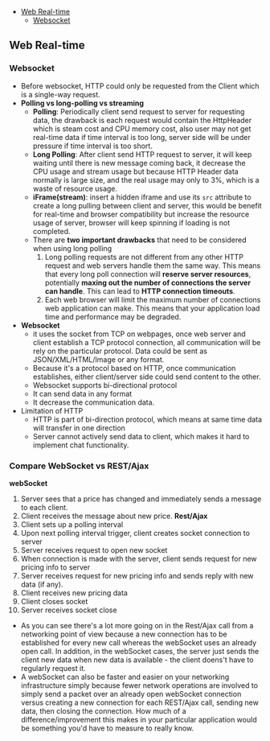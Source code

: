 ﻿- [Web Real-time](#web-real-time)
  * [Websocket](#websocket)

## Web Real-time
### Websocket
- Before websocket, HTTP could only be requested from the Client which is a single-way request.
- **Polling vs long-polling vs streaming**
	- **Polling**: Periodically client send request to server for requesting data, the drawback is each request would contain the HttpHeader which is steam cost and CPU memory cost, also user may not get real-time data if time interval is too long, server side will be under pressure if time interval is too short.
	- **Long Polling**: After client send HTTP request to server, it will keep waiting until there is new message coming back, it decrease the CPU usage and stream usage but because HTTP Header data normally is large size, and the real usage may only to 3%, which is a waste of resource usage.
	- **iFrame(stream)**: insert a hidden iframe and use its `src` attribute to create a long pulling between client and server, this would be benefit for real-time and browser compatibility but increase the resource usage of server, browser will keep spinning if loading is not completed.
	- There are **two important drawbacks** that need to be considered when using long polling
		1.  Long polling requests are not different from any other HTTP request and web servers handle them the same way. This means that every long poll connection will **reserve server resources**, potentially **maxing out the number of connections the server can handle**. This can lead to **HTTP connection timeouts**.
	   2.  Each web browser will limit the maximum number of connections web application can make. This means that your application load time and performance may be degraded.
- **Websocket**
	- it uses the socket from TCP on webpages, once web server and client establish a TCP protocol connection, all communication will be rely on the particular protocol. Data could be sent as JSON/XML/HTML/Image or any format.
	- Because it's a protocol based on HTTP, once communication establishes, either client/server side could send content to the other.
	- Websocket supports bi-directional protocol
	- It can send data in any format
	- It decrease the communication data.
- Limitation of HTTP
	- HTTP is part of bi-direction protocol, which means at same time data will transfer in one direction
	- Server cannot actively send data to client, which makes it hard to implement chat functionality.

### Compare WebSocket vs REST/Ajax
**webSocket**
1.  Server sees that a price has changed and immediately sends a message to each client.
2.  Client receives the message about new price.
**Rest/Ajax**
1.  Client sets up a polling interval
2.  Upon next polling interval trigger, client creates socket connection to server
3.  Server receives request to open new socket
4.  When connection is made with the server, client sends request for new pricing info to server
5.  Server receives request for new pricing info and sends reply with new data (if any).
6.  Client receives new pricing data
7.  Client closes socket
8.  Server receives socket close
- As you can see there's a lot more going on in the Rest/Ajax call from a networking point of view because a new connection has to be established for every new call whereas the webSocket uses an already open call. In addition, in the webSocket cases, the server just sends the client new data when new data is available - the client doens't have to regularly request it.
- A webSocket can also be faster and easier on your networking infrastructure simply because fewer network operations are involved to simply send a packet over an already open webSocket connection versus creating a new connection for each REST/Ajax call, sending new data, then closing the connection. How much of a difference/improvement this makes in your particular application would be something you'd have to measure to really know.
<!--stackedit_data:
eyJoaXN0b3J5IjpbMTM3NDk5Njg4Nl19
-->